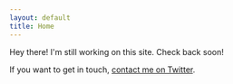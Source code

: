 ```yaml
---
layout: default
title: Home
---
```


<p class="message">
  Hey there! I'm still working on this site. Check back soon!
</p>

If you want to get in touch, [contact me on Twitter](https://twitter.com/millipz).
